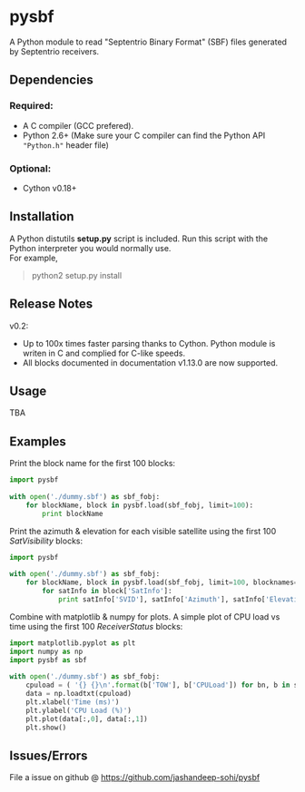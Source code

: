 # pysbf

A Python module to read "Septentrio Binary Format" (SBF) files generated by Septentrio receivers.

## Dependencies

### Required:
* A C compiler (GCC prefered).
* Python 2.6+ (Make sure your C compiler can find the Python API `"Python.h"` header file)

### Optional:
* Cython v0.18+ 


## Installation

A Python distutils **setup.py** script is included.
Run this script with the Python interpreter you would normally use.  
For example,
>python2 setup.py install

## Release Notes

v0.2:
* Up to 100x times faster parsing thanks to Cython. Python module is writen in C and complied for C-like speeds.
* All blocks documented in documentation v1.13.0 are now supported.

## Usage

TBA


## Examples

Print the block name for the first 100 blocks:

```python
import pysbf
    
with open('./dummy.sbf') as sbf_fobj:
    for blockName, block in pysbf.load(sbf_fobj, limit=100):
        print blockName
```
      
Print the azimuth & elevation for each visible satellite using the first 100 *SatVisibility* blocks:

```python
import pysbf
    
with open('./dummy.sbf') as sbf_fobj:
    for blockName, block in pysbf.load(sbf_fobj, limit=100, blocknames={'SatVisibility'}):
        for satInfo in block['SatInfo']:
            print satInfo['SVID'], satInfo['Azimuth'], satInfo['Elevation']
```

Combine with matplotlib & numpy for plots. A simple plot of CPU load vs time using the first 100 *ReceiverStatus* blocks:

```python
import matplotlib.pyplot as plt
import numpy as np
import pysbf as sbf
    
with open('./dummy.sbf') as sbf_fobj:
    cpuload = ( '{} {}\n'.format(b['TOW'], b['CPULoad']) for bn, b in sbf.load(sbf_fobj, 100, {'ReceiverStatus'}) )
    data = np.loadtxt(cpuload)
    plt.xlabel('Time (ms)')
    plt.ylabel('CPU Load (%)')
    plt.plot(data[:,0], data[:,1])
    plt.show()
```

## Issues/Errors

File a issue on github @ https://github.com/jashandeep-sohi/pysbf

